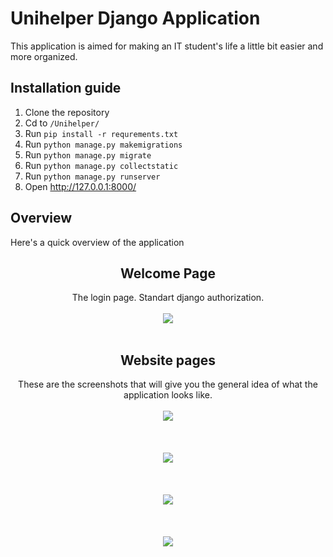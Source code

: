 # Unihelper Django Application

This application is aimed for making an IT student's life a little bit easier and more organized.

## Installation guide

1. Clone the repository
2. Cd to `/Unihelper/`
3. Run `pip install -r requrements.txt`
4. Run `python manage.py makemigrations`
5. Run `python manage.py migrate`
6. Run `python manage.py collectstatic`
7. Run `python manage.py runserver`
8. Open http://127.0.0.1:8000/

## Overview

Here's a quick overview of the application
<h2 align="center"> Welcome Page</h2>
<p align="center">
The login page. Standart django authorization.
<br><br><img src=https://github.com/x-wheel-of-fortune/unihelper/assets/35616551/8904cc42-7253-45f3-a75c-ed51cf2130c2><br><br>
</p>

<h2 align="center">Website pages</h2>
<p align="center">
These are the screenshots that will give you the general idea of what the application looks like.
<br><br><img src=https://github.com/x-wheel-of-fortune/unihelper/assets/35616551/18f8ff7d-94ce-4704-aa6c-8cbf60b15dd0><br><br>
<br><br><img src=https://github.com/x-wheel-of-fortune/unihelper/assets/35616551/9a891a2a-8106-4ef7-9e6d-99a01f4f77a9><br><br>
<br><br><img src=https://github.com/x-wheel-of-fortune/unihelper/assets/35616551/3f62f1ad-7422-4f68-b4f3-6bf0ed9496c0><br><br>
<br><br><img src=https://github.com/x-wheel-of-fortune/unihelper/assets/35616551/cf6bc8e6-bde0-4519-84cc-768f7d64b5fd><br><br>
</p>



